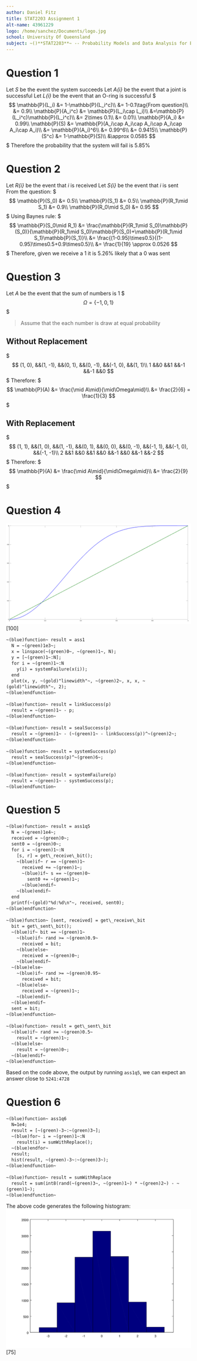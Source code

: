```yaml
---
author: Daniel Fitz
title: STAT2203 Assignment 1
alt-name: 43961229
logo: /home/sanchez/Documents/logo.jpg
school: University Of Queensland
subject: ~()**STAT2203**~ -- Probability Models and Data Analysis for Engineering
---
```


# Question 1
Let *S* be the event the system succeeds
Let *A{i}* be the event that a joint is successful
Let *L{i}* be the event that an O-ring is successful
$$$
\mathbb{P}(L_i) &= 1-\mathbb{P}(L_i^c)\\
&= 1-0.1\tag{From question}\\
&= 0.9\\
\mathbb{P}(A_i^c) &= \mathbb{P}(L_i\cap L_i)\\
&=\mathbb{P}(L_i^c)\mathbb{P}(L_i^c)\\
&= 2\times 0.1\\
&= 0.01\\
\mathbb{P}(A_i) &= 0.99\\
\mathbb{P}(S) &= \mathbb{P}(A_i\cap A_i\cap A_i\cap A_i\cap A_i\cap A_i)\\
&= \mathbb{P}(A_i)^6\\
&= 0.99^6\\
&= 0.9415\\
\mathbb{P}(S^c) &= 1-\mathbb{P}(S)\\
&\approx 0.0585
$$$
Therefore the probability that the system will fail is 5.85%

# Question 2
Let *R{i}* be the event that *i* is received
Let *S{i}* be the event that *i* is sent
From the question:
$$$
\mathbb{P}(S_0) &= 0.5\\
\mathbb{P}(S_1) &= 0.5\\
\mathbb{P}(R_1\mid S_1) &= 0.9\\
\mathbb{P}(R_0\mid S_0) &= 0.95
$$$
Using Baynes rule:
$$$
\mathbb{P}(S_0\mid R_1) &= \frac{\mathbb{P}(R_1\mid S_0)\mathbb{P}(S_0)}{\mathbb{P}(R_1\mid S_0)\mathbb{P}(S_0)+\mathbb{P}(R_1\mid S_1)\mathbb{P}(S_1)}\\
&= \frac{(1-0.95)\times0.5}{(1-0.95)\times0.5+0.9\times0.5}\\
&= \frac{1}{19} \approx 0.0526
$$$
Therefore, given we receive a 1 it is 5.26% likely that a 0 was sent

# Question 3
Let *A* be the event that the sum of numbers is 1
$$$
\Omega = \{-1, 0, 1\}
$$$
> Assume that the each number is draw at equal probability

## Without Replacement
$$$
(1, 0), &&(1, -1), &&(0, 1), &&(0, -1), &&(-1, 0), &&(1, 1)\\
1 &&0 &&1 &&-1 &&-1 &&0
$$$
Therefore:
$$$
\mathbb{P}(A) &= \frac{\mid A\mid}{\mid\Omega\mid}\\
&= \frac{2}{6} = \frac{1}{3}
$$$

## With Replacement
$$$
(1, 1), &&(1, 0), &&(1, -1), &&(0, 1), &&(0, 0), &&(0, -1), &&(-1, 1), &&(-1, 0), &&(-1, -1)\\
2 &&1 &&0 &&1 &&0 &&-1 &&0 &&-1 &&-2
$$$
Therefore:
$$$
\mathbb{P}(A) &= \frac{\mid A\mid}{\mid\Omega\mid}\\
&= \frac{2}{9}
$$$

# Question 4
![Question 4 Answer](sem2-2017/stat2203/ass1.q4.png)[100]
```
~(blue)function~ result = ass1
  N = ~(green)1e3~;
  x = linspace(~(green)0~, ~(green)1~, N);
  y = [~(green)1~:N];
  for i = ~(green)1~:N
    y(i) = systemFailure(x(i));
  end
  plot(x, y, ~(gold)"linewidth"~, ~(green)2~, x, x, ~(gold)"linewidth"~, 2);
~(blue)endfunction~

~(blue)function~ result = linkSuccess(p)
  result = ~(green)1~ - p;
~(blue)endfunction~

~(blue)function~ result = sealSuccess(p)
  result = ~(green)1~ - (~(green)1~ - linkSuccess(p))^~(green)2~;
~(blue)endfunction~

~(blue)function~ result = systemSuccess(p)
  result = sealSuccess(p)^~(green)6~;
~(blue)endfunction~

~(blue)function~ result = systemFailure(p)
  result = ~(green)1~ - systemSuccess(p);
~(blue)endfunction~
```

# Question 5
```
~(blue)function~ result = ass1q5
  N = ~(green)1e4~;
  received = ~(green)0~;
  sent0 = ~(green)0~;
  for i = ~(green)1~:N
    [s, r] = get\_receive\_bit();
    ~(blue)if~ r == ~(green)1~
      received += ~(green)1~;
      ~(blue)if~ s == ~(green)0~
        sent0 += ~(green)1~;
      ~(blue)endif~
    ~(blue)endif~
  end
  printf(~(gold)"%d:%d\n"~, received, sent0);
~(blue)endfunction~

~(blue)function~ [sent, received] = get\_receive\_bit
  bit = get\_sent\_bit();
  ~(blue)if~ bit == ~(green)1~
    ~(blue)if~ rand >= ~(green)0.9~
      received = bit;
    ~(blue)else~
      received = ~(green)0~;
    ~(blue)endif~
  ~(blue)else~
    ~(blue)if~ rand >= ~(green)0.95~
      received = bit;
    ~(blue)else~
      received = ~(green)1~;
    ~(blue)endif~
  ~(blue)endif~
  sent = bit;
~(blue)endfunction~

~(blue)function~ result = get\_sent\_bit
  ~(blue)if~ rand >= ~(green)0.5~
    result = ~(green)1~;
  ~(blue)else~
    result = ~(green)0~;
  ~(blue)endif~
~(blue)endfunction~
```
Based on the code above, the output by running `ass1q5`, we can expect an answer close to `5241:4728`

# Question 6
```
~(blue)function~ ass1q6
  N=1e4;
  result = [~(green)-3~:~(green)3~];
  ~(blue)for~ i = ~(green)1~:N
    result(i) = sumWithReplace();
  ~(blue)endfor~
  result;
  hist(result, ~(green)-3~:~(green)3~);
~(blue)endfunction~

~(blue)function~ result = sumWithReplace
  result = sum(int8(rand(~(green)3~, ~(green)1~) * ~(green)2~) - ~(green)1~);
~(blue)endfunction~
```
The above code generates the following histogram:
![Question 6 Answer](sem2-2017/stat2203/ass1.q6.png)[75]